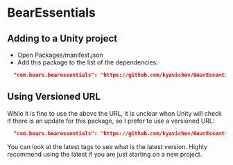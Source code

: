 # BearEssentials

## Adding to a Unity project
- Open Packages/manifest.json
- Add this package to the list of the dependencies:
```json
  "com.bears.bearessentials": "https://github.com/kyavichev/BearEssentials.git?path=/BearEssentials/Assets",
```

## Using Versioned URL
While it is fine to use the above the URL, it is unclear when Unity will check if there is an update for this package, so I prefer to use a versioned URL:
```json
  "com.bears.bearessentials": "https://github.com/kyavichev/BearEssentials.git?path=/BearEssentials/Assets#bear-essentials-1.0.17",
```
You can look at the latest tags to see what is the latest version. Highly recommend using the latest if you are just starting on a new project.

